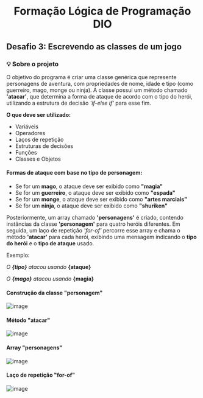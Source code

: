 # <p align="center">Formação Lógica de Programação DIO</p>

## Desafio 3: Escrevendo as classes de um jogo

### 💡 Sobre o projeto
O objetivo do programa é criar uma classe genérica que represente personagens de aventura, com propriedades de nome, idade e tipo (como guerreiro, mago, monge ou ninja). 
A classe possui um método chamado **'atacar'**, que determina a forma de ataque de acordo com o tipo do herói, utilizando a estrutura de decisão *'if-else if'* para esse fim.

**O que deve ser utilizado:**
- Variáveis
- Operadores
- Laços de repetição
- Estruturas de decisões
- Funções
- Classes e Objetos

#### Formas de ataque com base no tipo de personagem:

- Se for um **mago**, o ataque deve ser exibido como **"magia"**
- Se for um **guerreiro**, o ataque deve ser exibido como **"espada"**
- Se for um **monge**, o ataque deve ser exibido como **"artes marciais"**
- Se for um **ninja**, o ataque deve ser exibido como **"shuriken"**

Posteriormente, um array chamado **'personagens'** é criado, contendo instâncias da classe **'personagem'** para quatro heróis diferentes. Em seguida, um laço de repetição *'for-of'* percorre esse array e chama o método **'atacar'** para cada herói, exibindo uma mensagem indicando o **tipo do herói** e o **tipo de ataque** usado.

Exemplo: 

*O **{tipo}** atacou usando* **{ataque}** 

*O **{mago}** atacou usando* **{magia}**

#### Construção da classe "personagem"
![image](https://github.com/gabriellydasi/Classes_Jogo/assets/108135153/898f7302-621b-4752-af21-3037ba919e61)

#### Método "atacar"
![image](https://github.com/gabriellydasi/Classes_Jogo/assets/108135153/c464ae9a-9758-447c-8848-6c5aba77e244)

#### Array "personagens"
![image](https://github.com/gabriellydasi/Classes_Jogo/assets/108135153/a01a8faa-09aa-42e9-91e5-2024afd46305)

#### Laço de repetição "for-of"
![image](https://github.com/gabriellydasi/Classes_Jogo/assets/108135153/779f5b5a-b7dc-4a18-ad84-9095b78a6d2b)




